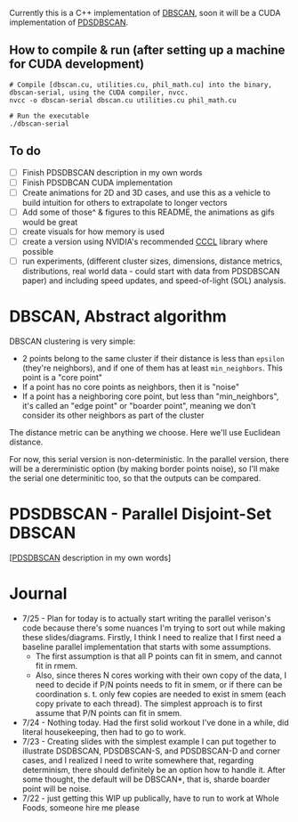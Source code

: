 Currently this is a C++ implementation of [DBSCAN](https://en.wikipedia.org/wiki/DBSCAN), soon it will be a CUDA implementation of [PDSDBSCAN](https://ieeexplore.ieee.org/document/6468492).

## How to compile & run (after setting up a machine for CUDA development)
```
# Compile [dbscan.cu, utilities.cu, phil_math.cu] into the binary, dbscan-serial, using the CUDA compiler, nvcc.
nvcc -o dbscan-serial dbscan.cu utilities.cu phil_math.cu

# Run the executable
./dbscan-serial
```

## To do
- [ ] Finish PDSDBSCAN description in my own words
- [ ] Finish PDSDBCAN CUDA implementation
- [ ] Create animations for 2D and 3D cases, and use this as a vehicle to build intuition for others to extrapolate to longer vectors
- [ ] Add some of those^ & figures to this README, the animations as gifs would be great
- [ ] create visuals for how memory is used
- [ ] create a version using NVIDIA's recommended [CCCL](https://github.com/NVIDIA/cccl) library where possible
- [ ] run experiments, (different cluster sizes, dimensions, distance metrics, distributions, real world data - could start with data from PDSDBSCAN paper) and including speed updates, and speed-of-light (SOL) analysis. 

# DBSCAN, Abstract algorithm
DBSCAN clustering is very simple:
- 2 points belong to the same cluster if their distance is less than `epsilon` (they're neighbors),
    and if one of them has at least `min_neighbors`. This point is a "core point"
- If a point has no core points as neighbors, then it is "noise"
- If a point has a neighboring core point, but less than "min_neighbors", it's called an "edge point" or "boarder point",
    meaning we don't consider its other neighbors as part of the cluster

The distance metric can be anything we choose. Here we'll use Euclidean distance.

For now, this serial version is non-deterministic.
In the parallel version, there will be a dererministic option (by making border points noise), so I'll make the serial one determinitic too, so that the outputs can be compared.

# PDSDBSCAN - Parallel Disjoint-Set DBSCAN
[[PDSDBSCAN](https://ieeexplore.ieee.org/document/6468492) description in my own words]

# Journal
- 7/25 - Plan for today is to actually start writing the parallel verison's code because there's some nuances I'm trying to sort out while making these slides/diagrams. Firstly, I think I need to realize that I first need a baseline parallel implementation that starts with some assumptions.
    - The first assumption is that all P points can fit in smem, and cannot fit in rmem.
    - Also, since theres N cores working with their own copy of the data, I need to decide if P/N points needs to fit in smem, or if there can be coordination s. t. only few copies are needed to exist in smem (each copy private to each thread). The simplest approach is to first assume that P/N points can fit in smem.
- 7/24 - Nothing today. Had the first solid workout I've done in a while, did literal housekeeping, then had to go to work.
- 7/23 - Creating slides with the simplest example I can put together to illustrate DSDBSCAN, PDSDBSCAN-S, and PDSDBSCAN-D and corner cases, and I realized I need to write somewhere that, regarding determinism, there should definitely be an option how to handle it. After some thought, the default will be DBSCAN*, that is, sharde boarder point will be noise.
- 7/22 - just getting this WIP up publically, have to run to work at Whole Foods, someone hire me please
